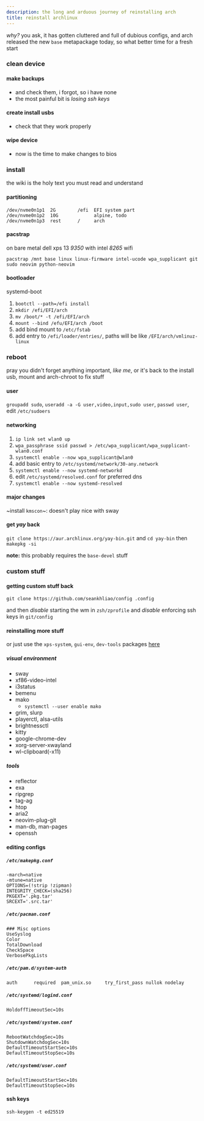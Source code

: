 ```yaml
---
description: the long and arduous journey of reinstalling arch
title: reinstall archlinux
---
```


_why?_
you ask,
it has gotten cluttered and full of dubious configs,
and arch released the new `base` metapackage today,
so what better time for a fresh start

### clean device

#### make backups

- and check them, i forgot, so i have none
- the most painful bit is _losing ssh keys_

#### create install usbs

- check that they work properly

#### wipe device

- now is the time to make changes to bios

### install

the wiki is the holy text you must read and understand

#### partitioning

```
/dev/nvme0n1p1  2G        /efi  EFI system part
/dev/nvme0n1p2  10G             alpine, todo
/dev/nvme0n1p3  rest      /     arch
```

#### pacstrap

on bare metal dell xps 13 _9350_ with intel _8265_ wifi

```
pacstrap /mnt base linux linux-firmware intel-ucode wpa_supplicant git sudo neovim python-neovim
```

#### bootloader

systemd-boot

1. `bootctl --path=/efi install`
2. `mkdir /efi/EFI/arch`
3. `mv /boot/* -t /efi/EFI/arch`
4. `mount --bind /efu/EFI/arch /boot`
5. add bind mount to `/etc/fstab`
6. add entry to `/efi/loader/entries/`, paths will be like `/EFI/arch/vmlinuz-linux`

### reboot

pray you didn't forget anything important,
_like me_,
or it's back to the install usb, mount and arch-chroot to fix stuff

#### user

`groupadd sudo`, `useradd -a -G user,video,input,sudo user`, `passwd user`, edit `/etc/sudoers`

#### networking

1. `ip link set wlan0 up`
2. `wpa_passphrase ssid passwd > /etc/wpa_supplicant/wpa_supplicant-wlan0.conf`
3. `systemctl enable --now wpa_supplicant@wlan0`
4. add basic entry to `/etc/systemd/network/30-any.network`
5. `systemctl enable --now systemd-networkd`
6. edit `/etc/systemd/resolved.conf` for preferred dns
7. `systemctl enable --now systemd-resolved`

#### major changes

~install `kmscon`~: doesn't play nice with sway

#### get _yay_ back

`git clone https://aur.archlinux.org/yay-bin.git`
and `cd yay-bin`
then `makepkg -si`

**note:** this probably requires the `base-devel` stuff

### custom stuff

#### getting custom stuff back

`git clone https://github.com/seankhliao/config .config`

and then _disable_ starting the wm in `zsh/zprofile`
and _disable_ enforcing ssh keys in `git/config`

#### reinstalling more stuff

or just use the `xps-system`, `gui-env`, `dev-tools` packages [here](https://github.com/seankhliao/pkgbuilds)

##### visual environment

- sway
- xf86-video-intel
- i3status
- bemenu
- mako
  - `systemctl --user enable mako`
- grim, slurp
- playerctl, alsa-utils
- brightnessctl
- kitty
- google-chrome-dev
- xorg-server-xwayland
- wl-clipboard(-x11)

##### tools

- reflector
- exa
- ripgrep
- tag-ag
- htop
- aria2
- neovim-plug-git
- man-db, man-pages
- openssh

#### editing configs

##### `/etc/makepkg.conf`

```
-march=native
-mtune=native
OPTIONS=(!strip !zipman)
INTEGRITY_CHECK=(sha256)
PKGEXT='.pkg.tar'
SRCEXT='.src.tar'
```

##### `/etc/pacman.conf`

```
### Misc options
UseSyslog
Color
TotalDownload
CheckSpace
VerbosePkgLists
```

##### `/etc/pam.d/system-auth`

```
auth      required  pam_unix.so     try_first_pass nullok nodelay
```

##### `/etc/systemd/logind.conf`

```
HoldoffTimeoutSec=10s
```

##### `/etc/systemd/system.conf`

```
RebootWatchdogSec=10s
ShutdownWatchdogSec=10s
DefaultTimeoutStartSec=10s
DefaultTimeoutStopSec=10s
```

##### `/etc/systemd/user.conf`

```
DefaultTimeoutStartSec=10s
DefaultTimeoutStopSec=10s
```

#### ssh keys

```
ssh-keygen -t ed25519
```

